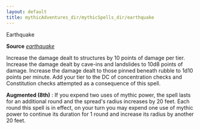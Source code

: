 ```yaml
---
layout: default
title: mythicAdventures_dir/mythicSpells_dir/earthquake
---
```

Earthquake

**Source** [_earthquake_](../spells_dir/earthquake#_earthquake)

Increase the damage dealt to structures by 10 points of damage per tier. Increase the damage dealt by cave-ins and landslides to 10d8 points of damage. Increase the damage dealt to those pinned beneath rubble to 1d10 points per minute. Add your tier to the DC of concentration checks and Constitution checks attempted as a consequence of this spell.

**Augmented (8th)** : If you expend two uses of mythic power, the spell lasts for an additional round and the spread's radius increases by 20 feet. Each round this spell is in effect, on your turn you may expend one use of mythic power to continue its duration for 1 round and increase its radius by another 20 feet.


